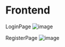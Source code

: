 # Frontend
LoginPage
![image](https://github.com/caglatunc/Frontend/assets/95507765/15bd815d-5d1b-4e1d-ba23-143a762c35ab)

RegisterPage
![image](https://github.com/caglatunc/Frontend/assets/95507765/1a26f001-e0a9-4851-99e5-229fbbe3a2af)




